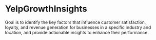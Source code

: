# YelpGrowthInsights
Goal is to identify the key factors that influence customer satisfaction, loyalty, and revenue generation for businesses in a specific industry and location, and provide actionable insights to enhance their performance.


